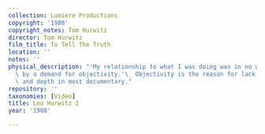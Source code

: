 ```yaml
---
collection: Lumiere Productions
copyright: '1988'
copyright_notes: Tom Hurwitz
director: Tom Hurwitz
film_title: To Tell The Truth
location: ''
notes: ''
physical_description: "'My relationship to what I was doing was in no way categorized\
  \ by a demand for objectivity.'\_ Objectivity is the reason for lack of vitality\
  \ and depth in most documentary."
repository: ''
taxonomies: [Video]
title: Leo Hurwitz 2
year: '1988'

---
```

